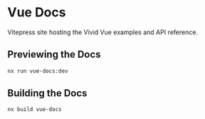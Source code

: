 # Vue Docs

Vitepress site hosting the Vivid Vue examples and API reference.

## Previewing the Docs

```sh
nx run vue-docs:dev
```

## Building the Docs

```sh
nx build vue-docs
```
